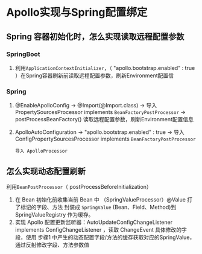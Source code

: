 # Apollo实现与Spring配置绑定

## Spring 容器初始化时，怎么实现读取远程配置参数

### SpringBoot

1. 利用` ApplicationContextInitializer `，（ "apollo.bootstrap.enabled" : true ）在Spring容器刷新前读取远程配置参数，刷新Environment配置信

### Spring

1. @EnableApolloConfig -> @Import(@Import.class) -> 导入 PropertySourcesProcessor implements `BeanFactoryPostProcessor` ->  postProcessBeanFactory() 读取远程配置参数，刷新Environment配置信息

2. ApolloAutoConfiguration -> "apollo.bootstrap.enabled" : true -> 导入 ConfigPropertySourcesProcessor implements `BeanFactoryPostProcessor`

   `导入 ApolloProcessor`

## 怎么实现动态配置刷新

利用`BeanPostProcessor`（ postProcessBeforeInitialization）

1. 在 Bean 初始化前收集当前 Bean 中 （SpringValueProcessor）@Value 打了标记的字段、方法 封装成 `SpringValue` (Bean、Field、Method)到 SpringValueRegistry 作为缓存。
2. 实现 Apollo 配置更新监听器：AutoUpdateConfigChangeListener implements ConfigChangeListener ，读取 ChangeEvent 具体修改的字段，使用 步骤1 中产生的动态配置字段/方法的缓存获取对应的SpringValue，通过反射修改字段、方法参数值

